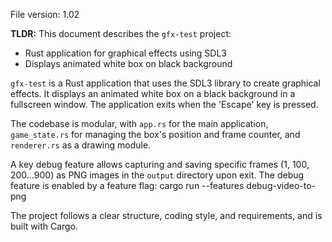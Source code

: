 File version: 1.02

**TLDR:**
This document describes the `gfx-test` project:
* Rust application for graphical effects using SDL3
* Displays animated white box on black background

`gfx-test` is a Rust application that uses the SDL3 library to create graphical effects. It displays an animated white box on a black background in a fullscreen window. The application exits when the 'Escape' key is pressed.

The codebase is modular, with `app.rs` for the main application, `game_state.rs` for managing the box's position and frame counter, and `renderer.rs` as a drawing module.

A key debug feature allows capturing and saving specific frames (1, 100, 200...900) as PNG images in the `output` directory upon exit. The debug feature is enabled by a feature flag:
cargo run --features debug-video-to-png

The project follows a clear structure, coding style, and requirements, and is built with Cargo.

